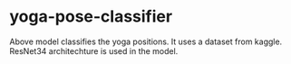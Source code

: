 # yoga-pose-classifier
Above model classifies the yoga positions.
It uses a dataset from kaggle.
ResNet34 architechture is used in the model.
